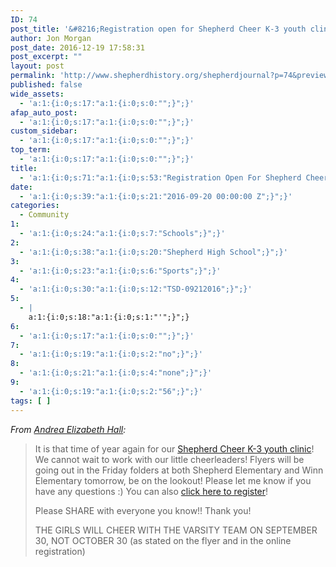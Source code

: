 ```yaml
---
ID: 74
post_title: '&#8216;Registration open for Shepherd Cheer K-3 youth clinic'
author: Jon Morgan
post_date: 2016-12-19 17:58:31
post_excerpt: ""
layout: post
permalink: 'http://www.shepherdhistory.org/shepherdjournal?p=74&preview=true&preview_id=74'
published: false
wide_assets:
  - 'a:1:{i:0;s:17:"a:1:{i:0;s:0:"";}";}'
afap_auto_post:
  - 'a:1:{i:0;s:17:"a:1:{i:0;s:0:"";}";}'
custom_sidebar:
  - 'a:1:{i:0;s:17:"a:1:{i:0;s:0:"";}";}'
top_term:
  - 'a:1:{i:0;s:17:"a:1:{i:0;s:0:"";}";}'
title:
  - 'a:1:{i:0;s:71:"a:1:{i:0;s:53:"Registration Open For Shepherd Cheer K 3 Youth Clinic";}";}'
date:
  - 'a:1:{i:0;s:39:"a:1:{i:0;s:21:"2016-09-20 00:00:00 Z";}";}'
categories:
  - Community
1:
  - 'a:1:{i:0;s:24:"a:1:{i:0;s:7:"Schools";}";}'
2:
  - 'a:1:{i:0;s:38:"a:1:{i:0;s:20:"Shepherd High School";}";}'
3:
  - 'a:1:{i:0;s:23:"a:1:{i:0;s:6:"Sports";}";}'
4:
  - 'a:1:{i:0;s:30:"a:1:{i:0;s:12:"TSD-09212016";}";}'
5:
  - |
    a:1:{i:0;s:18:"a:1:{i:0;s:1:"'";}";}
6:
  - 'a:1:{i:0;s:17:"a:1:{i:0;s:0:"";}";}'
7:
  - 'a:1:{i:0;s:19:"a:1:{i:0;s:2:"no";}";}'
8:
  - 'a:1:{i:0;s:21:"a:1:{i:0;s:4:"none";}";}'
9:
  - 'a:1:{i:0;s:19:"a:1:{i:0;s:2:"56";}";}'
tags: [ ]
---
```

<em>From <a href="https://www.facebook.com/shepherd.cheer?fref=nf">Andrea Elizabeth Hall</a>:</em>
<blockquote>It is that time of year again for our <a href="http://www.shepherdhistory.org/event/shepherd-k-3rd-grades-cheer-clinic/">Shepherd Cheer K-3 youth clinic</a>! We cannot wait to work with our little cheerleaders! Flyers will be going out in the Frid<span class="text_exposed_show">ay folders at both Shepherd Elementary and Winn Elementary tomorrow, be on the lookout! Please let me know if you have any questions <span class="_47e3"><i class="img sp_fM-mz8spZ1b sx_5371b4"></i><span class="_7oe">:)
</span></span></span>You can also <a href="https://docs.google.com/forms/d/1WIiRzlQ6IMSPq7VohA8LfvisXMuRS9LHvNpqir1uXyI/edit">click here to register</a>!

Please SHARE with everyone you know!! Thank you!

THE GIRLS WILL CHEER WITH THE VARSITY TEAM ON SEPTEMBER 30, NOT OCTOBER 30 (as stated on the flyer and in the online registration)</blockquote>